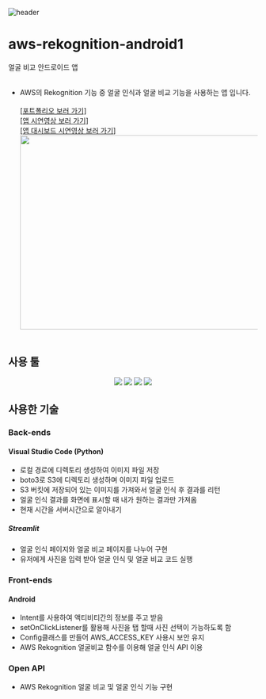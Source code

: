 
![header](https://capsule-render.vercel.app/api?type=waving&color=auto&height=200&section=header&text=Rekognition%20App&fontSize=70)

# aws-rekognition-android1
얼굴 비교 안드로이드 앱
<br/><br/>

* AWS의 Rekognition 기능 중 얼굴 인식과 얼굴 비교 기능을 사용하는 앱 입니다.<br/><br/>
<a href= "https://drive.google.com/file/d/133NNVSuKvDqlj6I9_djBQ8UDfyRwgMLY/view?usp=drive_link">[포트폴리오 보러 가기]</a><br/>
<a href= "https://drive.google.com/file/d/1YCiA3spo6qHxr22r3X_G1uPT__j0eKV6/view?usp=drive_link">[앱 시연영상 보러 가기]</a><br/>
<a href= "https://drive.google.com/file/d/1ANCrtx0upEF--Kr3LH4NQiaXr6qAoksl/view?usp=drive_link">[앱 대시보드 시연영상 보러 가기]</a><br/>
<img src="https://github.com/HYEEYH/aws-rekognition-app2/assets/130967557/d91ae676-0d1f-4d7c-9dca-ba8ba7e65680"  width="700" height="392" /><br/><br/>

## 사용 툴
<div align=center>
<img src="https://img.shields.io/badge/Visual Studio Code-007ACC?style=flat&logo=visualstudiocode&logoColor=white"/>
<img src="https://img.shields.io/badge/Android Studio-3DDC84?style=flat&logo=androidstudio&logoColor=white"/>
<img src="https://img.shields.io/badge/Amazon AWS-232F3E?style=flat-square&logo=amazonaws&logoColor=white"/>
<img src="https://img.shields.io/badge/streamlit-FF4B4B?style=flat-square&logo=streamlit&logoColor=white"> 
</div>

## 사용한 기술
### Back-ends
#### Visual Studio Code (Python)
- 로컬 경로에 디렉토리 생성하여 이미지 파일 저장
- boto3로 S3에 디렉토리 생성하며 이미지 파일 업로드
- S3 버킷에 저장되어 있는 이미지를 가져와서 얼굴 인식 후 결과를 리턴
- 얼굴 인식 결과를 화면에 표시할 때 내가 원하는 결과만 가져옴
- 현재 시간을 서버시간으로 알아내기

##### Streamlit
- 얼굴 인식 페이지와 얼굴 비교 페이지를 나누어 구현
- 유저에게 사진을 입력 받아 얼굴 인식 및 얼굴 비교 코드 실행

### Front-ends
#### Android
- Intent를 사용하여 액티비티간의 정보를 주고 받음
- setOnClickListener를 활용해 사진을 탭 할때 사진 선택이 가능하도록 함
- Config클래스를 만들어 AWS_ACCESS_KEY 사용시 보안 유지
- AWS Rekognition 얼굴비교 함수를 이용해 얼굴 인식 API 이용

### Open API
- AWS Rekognition 얼굴 비교 및 얼굴 인식 기능 구현



##### 
<br/><br/><br/>
